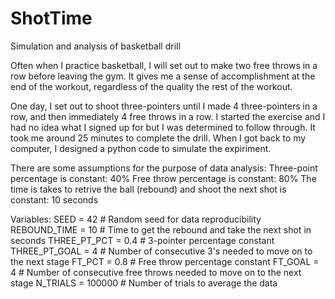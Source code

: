 # ShotTime
Simulation and analysis of basketball drill

Often when I practice basketball, I will set out to make two free throws in a row before leaving the gym. It gives me a sense of accomplishment at the end of the workout, regardless of the quality the rest of the workout.

One day, I set out to shoot three-pointers until I made 4 three-pointers in a row, and then immediately 4 free throws in a row. I started the exercise and I had no idea what I signed up for but I was determined to follow through. It took me around 25 minutes to complete the drill. When I got back to my computer, I designed a python code to simulate the expiriment.

There are some assumptions for the purpose of data analysis:
Three-point percentage is constant: 40%
Free throw percentage is constant: 80%
The time is takes to retrive the ball (rebound) and shoot the next shot is constant: 10 seconds

Variables:
SEED = 42 # Random seed for data reproducibility
REBOUND_TIME = 10 # Time to get the rebound and take the next shot in seconds
THREE_PT_PCT = 0.4 # 3-pointer percentage constant
THREE_PT_GOAL = 4 # Number of consecutive 3's needed to move on to the next stage
FT_PCT = 0.8 # Free throw percentage constant
FT_GOAL = 4 # Number of consecutive free throws needed to move on to the next stage
N_TRIALS = 100000 # Number of trials to average the data
